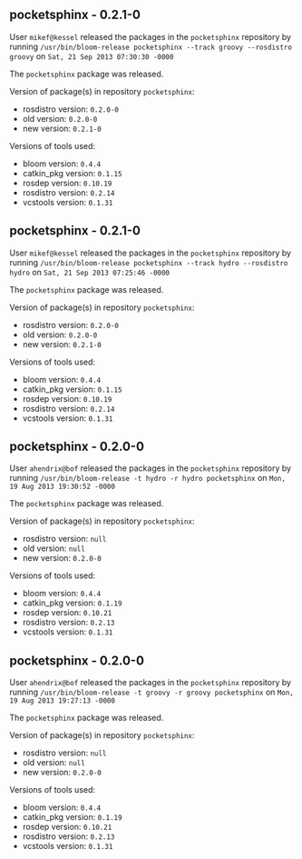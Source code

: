 ## pocketsphinx - 0.2.1-0

User `mikef@kessel` released the packages in the `pocketsphinx` repository by running `/usr/bin/bloom-release pocketsphinx --track groovy --rosdistro groovy` on `Sat, 21 Sep 2013 07:30:30 -0000`

The `pocketsphinx` package was released.

Version of package(s) in repository `pocketsphinx`:
- rosdistro version: `0.2.0-0`
- old version: `0.2.0-0`
- new version: `0.2.1-0`

Versions of tools used:
- bloom version: `0.4.4`
- catkin_pkg version: `0.1.15`
- rosdep version: `0.10.19`
- rosdistro version: `0.2.14`
- vcstools version: `0.1.31`


## pocketsphinx - 0.2.1-0

User `mikef@kessel` released the packages in the `pocketsphinx` repository by running `/usr/bin/bloom-release pocketsphinx --track hydro --rosdistro hydro` on `Sat, 21 Sep 2013 07:25:46 -0000`

The `pocketsphinx` package was released.

Version of package(s) in repository `pocketsphinx`:
- rosdistro version: `0.2.0-0`
- old version: `0.2.0-0`
- new version: `0.2.1-0`

Versions of tools used:
- bloom version: `0.4.4`
- catkin_pkg version: `0.1.15`
- rosdep version: `0.10.19`
- rosdistro version: `0.2.14`
- vcstools version: `0.1.31`


## pocketsphinx - 0.2.0-0

User `ahendrix@bof` released the packages in the `pocketsphinx` repository by running `/usr/bin/bloom-release -t hydro -r hydro pocketsphinx` on `Mon, 19 Aug 2013 19:30:52 -0000`

The `pocketsphinx` package was released.

Version of package(s) in repository `pocketsphinx`:
- rosdistro version: `null`
- old version: `null`
- new version: `0.2.0-0`

Versions of tools used:
- bloom version: `0.4.4`
- catkin_pkg version: `0.1.19`
- rosdep version: `0.10.21`
- rosdistro version: `0.2.13`
- vcstools version: `0.1.31`


## pocketsphinx - 0.2.0-0

User `ahendrix@bof` released the packages in the `pocketsphinx` repository by running `/usr/bin/bloom-release -t groovy -r groovy pocketsphinx` on `Mon, 19 Aug 2013 19:27:13 -0000`

The `pocketsphinx` package was released.

Version of package(s) in repository `pocketsphinx`:
- rosdistro version: `null`
- old version: `null`
- new version: `0.2.0-0`

Versions of tools used:
- bloom version: `0.4.4`
- catkin_pkg version: `0.1.19`
- rosdep version: `0.10.21`
- rosdistro version: `0.2.13`
- vcstools version: `0.1.31`


